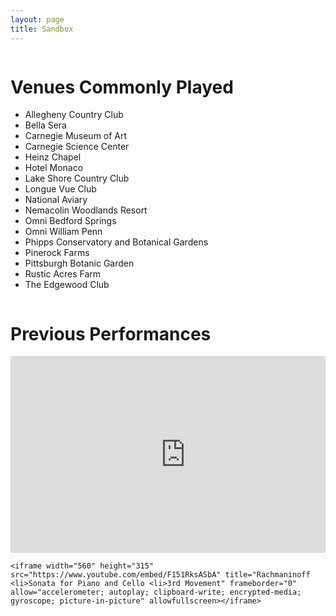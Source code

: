 ```yaml
---
layout: page
title: Sandbox
---
```


<div class="row">
  <div class="column">
  <h1>Venues Commonly Played</h1>
    <ul>
        <li>Allegheny Country Club</li>
        <li>Bella Sera</li>
        <li>Carnegie Museum of Art</li>
        <li>Carnegie Science Center</li>
        <li>Heinz Chapel</li>
        <li>Hotel Monaco</li>
        <li>Lake Shore Country Club</li>
        <li>Longue Vue Club</li>
        <li>National Aviary</li>
        <li>Nemacolin Woodlands Resort</li>
        <li>Omni Bedford Springs</li>
        <li>Omni William Penn</li>
        <li>Phipps Conservatory and Botanical Gardens</li>
        <li>Pinerock Farms</li>
        <li>Pittsburgh Botanic Garden</li>
        <li>Rustic Acres Farm</li>
        <li>The Edgewood Club</li>
    </ul>
  </div>
  <div class="column">
    <h1>Previous Performances</h1>
    <iframe width="560" height="315" src="https://www.youtube.com/embed/sngnFWvjzvY" title="Debussy <li>Piano and Cello Sonata <li>3rd Movement" frameborder="0" allow="accelerometer; autoplay; clipboard-write; encrypted-media; gyroscope; picture-in-picture" allowfullscreen></iframe>

    <iframe width="560" height="315" src="https://www.youtube.com/embed/F151RksASbA" title="Rachmaninoff <li>Sonata for Piano and Cello <li>3rd Movement" frameborder="0" allow="accelerometer; autoplay; clipboard-write; encrypted-media; gyroscope; picture-in-picture" allowfullscreen></iframe>  
  </div>
</div> 

